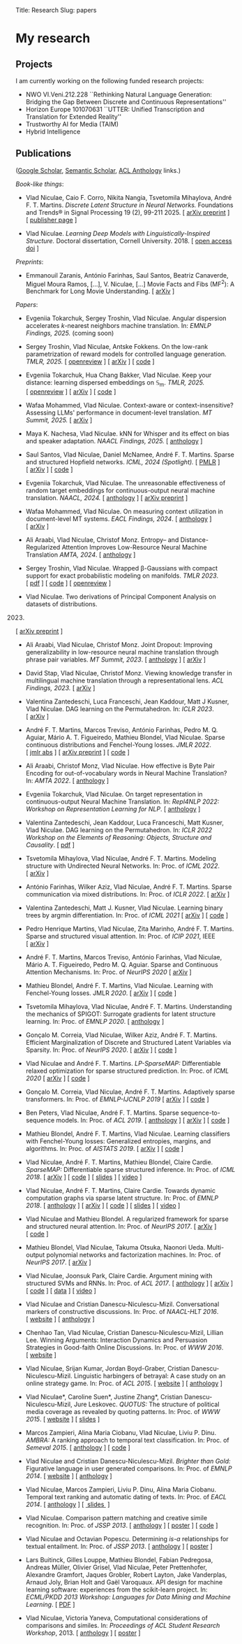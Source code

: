 Title: Research
Slug: papers

# My research

## Projects
I am currently working on the following funded research projects:

 - NWO VI.Veni.212.228 ``Rethinking Natural Language Generation: Bridging the Gap Between Discrete and Continuous Representations''
 - Horizon Europe 101070631 ``UTTER: Unified Transcription and Translation for
   Extended Reality''
 - Trustworthy AI for Media (TAIM)
 - Hybrid Intelligence

## Publications

([Google Scholar](https://scholar.google.com/citations?user=7_3UAgQAAAAJ),
[Semantic Scholar](https://www.semanticscholar.org/author/2114966),
[ACL Anthology](https://aclweb.org/anthology/people/vlad-niculae) links.)

*Book-like things*:

* Vlad Niculae, Caio F. Corro, Nikita Nangia, Tsvetomila Mihaylova,
André F. T. Martins.
*Discrete Latent Structure in Neural Networks.*
Foundations and Trends® in Signal Processing 19 (2), 99-211 2025.
\[&nbsp;[arXiv&nbsp;preprint](https://arxiv.org/abs/2301.07473)&nbsp;\]
\[&nbsp;[publisher page](https://www.nowpublishers.com/article/Details/SIG-134)&nbsp;\]

* Vlad Niculae.
*Learning Deep Models with Linguistically-Inspired Structure.*
Doctoral dissertation, Cornell University. 2018.
\[&nbsp;[open access doi](https://doi.org/10.7298/X4SJ1HVQ)&nbsp;\]

*Preprints*:

* Emmanouil Zaranis, António Farinhas, Saul Santos, Beatriz Canaverde, Miguel Moura Ramos, [...], V. Niculae, [...]
Movie Facts and Fibs (MF<sup>2</sup>): A Benchmark for Long Movie Understanding.
\[&nbsp;[arXiv](https://arxiv.org/abs/2506.06275)&nbsp;\]
<!--, Aditya K Surikuchi, André Viveiros, Baohao Liao, Elena Bueno-Benito, Nithin Sivakumaran, Pavlo Vasylenko, Shoubin Yu, Sonal Sannigrahi, Wafaa Mohammed, Ben Peters, Danae Sánchez Villegas, Elias Stengel-Eskin, Giuseppe Attanasio, Jaehong Yoon, Stella Frank, Alessandro Suglia, Chrysoula Zerva, Desmond Elliott, Mariella Dimiccoli, Mohit Bansal, Oswald Lanz, Raffaella Bernardi, Raquel Fernández, Sandro Pezzelle, Vlad Niculae, André FT Martins.-->


*Papers*:

* Evgeniia Tokarchuk, Sergey Troshin, Vlad Niculae.
Angular dispersion accelerates *k*-nearest neighbors machine translation.
In: *EMNLP Findings, 2025.*
(coming soon)

* Sergey Troshin, Vlad Niculae, Antske Fokkens.
On the low-rank parametrization of reward models for controlled language generation.
*TMLR, 2025.*
\[&nbsp;[openreview](https://openreview.net/pdf?id=cjRsEGLT8B)&nbsp;\]
\[&nbsp;[arXiv](https://arxiv.org/abs/2407.04615)&nbsp;\]
\[&nbsp;[code](https://github.com/serjtroshin/rad-q)&nbsp;\]

* Evgeniia Tokarchuk, Hua Chang Bakker, Vlad Niculae.
Keep your distance: learning dispersed embeddings on 𝕊<sub>m</sub>.
*TMLR, 2025.*
\[&nbsp;[openreview](https://openreview.net/pdf?id=5JIQE6HcTd)&nbsp;\]
\[&nbsp;[arXiv](https://arxiv.org/abs/2502.08231)&nbsp;\]
\[&nbsp;[code](https://github.com/ltl-uva/ledoh-torch)&nbsp;\]

* Wafaa Mohammed, Vlad Niculae.
Context-aware or context-insensitive? Assessing LLMs' performance in document-level translation.
*MT Summit, 2025.*
\[&nbsp;[arXiv](https://arxiv.org/abs/2410.14391)&nbsp;\]

* Maya K. Nachesa, Vlad Niculae.
kNN for Whisper and its effect on bias and speaker adaptation.
*NAACL Findings, 2025.*
\[&nbsp;[anthology](https://aclanthology.org/2025.findings-naacl.369/)&nbsp;\]

* Saul Santos, Vlad Niculae, Daniel McNamee, André F. T. Martins.
Sparse and structured Hopfield networks.
*ICML, 2024 (Spotlight).*
\[&nbsp;[PMLR](https://proceedings.mlr.press/v235/santos24a.html)&nbsp;\]
\[&nbsp;[arXiv](https://arxiv.org/abs/2402.13725)&nbsp;\]
\[&nbsp;[code](https://github.com/deep-spin/SSHN)&nbsp;\]

* Evgeniia Tokarchuk, Vlad Niculae.
The unreasonable effectiveness of random target embeddings for 
continuous-output neural machine translation. 
*NAACL, 2024.*
\[&nbsp;[anthology](https://aclanthology.org/2024.naacl-short.56/)&nbsp;\]
\[&nbsp;[arXiv&nbsp;preprint](https://arxiv.org/abs/2310.20620)&nbsp;\]

* Wafaa Mohammed, Vlad Niculae.
On measuring context utilization in document-level MT systems.
*EACL Findings, 2024*.
\[&nbsp;[anthology](https://aclanthology.org/2024.findings-eacl.113/)&nbsp;\]
\[&nbsp;[arXiv](https://arxiv.org/abs/2402.01404)&nbsp;\]

* Ali Araabi, Vlad Niculae, Christof Monz.
Entropy– and Distance-Regularized Attention Improves Low-Resource Neural Machine Translation
*AMTA, 2024*.
\[&nbsp;[anthology](https://aclanthology.org/2024.amta-research.13/)&nbsp;\]

* Sergey Troshin, Vlad Niculae.
Wrapped β-Gaussians with compact support for exact probabilistic modeling on manifolds.
*TMLR 2023*.
\[&nbsp;[pdf](https://openreview.net/pdf?id=KrequDpWzt)&nbsp;\]
\[&nbsp;[code](https://github.com/ltl-uva/wbg)&nbsp;\]
\[&nbsp;[openreview](https://openreview.net/forum?id=KrequDpWzt)&nbsp;\]

* Vlad Niculae.
Two derivations of Principal Component Analysis on datasets of distributions.
2023.
\[&nbsp;[arXiv&nbsp;preprint](https://arxiv.org/abs/2306.13503)&nbsp;\]

* Ali Araabi, Vlad Niculae, Christof Monz.
Joint Dropout: Improving generalizability in 
low-resource neural machine translation through phrase pair variables.
*MT Summit, 2023*.
\[&nbsp;[anthology](https://aclanthology.org/2023.mtsummit-research.2/)&nbsp;\]
\[&nbsp;[arXiv](https://arxiv.org/abs/2307.12835)&nbsp;\]

* David Stap, Vlad Niculae, Christof Monz.
Viewing knowledge transfer in multilingual machine translation
through a representational lens. 
*ACL Findings, 2023.*
\[&nbsp;[arXiv](https://arxiv.org/abs/2305.11550)&nbsp;\]

* Valentina Zantedeschi, Luca Franceschi, Jean Kaddour, Matt J Kusner, Vlad Niculae.
DAG learning on the Permutahedron.
In: *ICLR 2023*.
\[&nbsp;[arXiv](https://arxiv.org/abs/2301.11898)&nbsp;\]

* André F. T. Martins, Marcos Treviso, António Farinhas, Pedro M. Q. Aguiar,
Mário A. T. Figueiredo, Mathieu Blondel, Vlad Niculae.
Sparse continuous distributions and Fenchel-Young losses. *JMLR 2022*.
\[&nbsp;[jmlr&nbsp;abs](https://www.jmlr.org/papers/v23/21-0879.html)&nbsp;\]
\[&nbsp;[arXiv&nbsp;preprint](https://arxiv.org/abs/2108.01988)&nbsp;\]
\[&nbsp;[code](https://github.com/deep-spin/sparse_continuous_distributions/)&nbsp;\]

* Ali Araabi, Christof Monz, Vlad Niculae.
How effective is Byte Pair Encoding for out-of-vocabulary words in Neural Machine Translation?
In: *AMTA 2022*.
\[&nbsp;[anthology](https://aclanthology.org/2022.amta-research.9/)&nbsp;]

* Evgeniia Tokarchuk, Vlad Niculae.
On target representation in continuous-output Neural Machine Translation.
In: *Repl4NLP 2022: Workshop on Representation Learning for NLP*.
\[&nbsp;[anthology](https://aclanthology.org/2022.repl4nlp-1.24)&nbsp;\]

* Valentina Zantedeschi, Jean Kaddour, Luca Franceschi, Matt Kusner, Vlad Niculae.
DAG learning on the Permutahedron.
In: *ICLR 2022 Workshop on the Elements of Reasoning: Objects, Structure and Causality*.
\[&nbsp;[pdf](https://openreview.net/pdf?id=S8X8vS_85gc)&nbsp;\]

* Tsvetomila Mihaylova, Vlad Niculae, André F. T. Martins.
Modeling structure with Undirected Neural Networks.
In: Proc. of *ICML 2022*.
\[&nbsp;[arXiv](https://arxiv.org/abs/2202.03760)&nbsp;\]

*  António Farinhas, Wilker Aziz, Vlad Niculae, André F. T. Martins.
Sparse communication via mixed distributions.
In: Proc. of *ICLR 2022*.
\[&nbsp;[arXiv](https://arxiv.org/abs/2108.02658)&nbsp;\]

* Valentina Zantedeschi, Matt J. Kusner, Vlad Niculae.
Learning binary trees by argmin differentiation.
In: Proc. of *ICML 2021* 
\[&nbsp;[arXiv](https://arxiv.org/abs/2010.04627)&nbsp;\]
\[&nbsp;[code](https://github.com/vzantedeschi/LatentTrees)&nbsp;\]

* Pedro Henrique Martins, Vlad Niculae, Zita Marinho, André F. T. Martins.
Sparse and structured visual attention.
In: Proc. of *ICIP 2021*, IEEE 
\[&nbsp;[arXiv](https://arxiv.org/abs/2002.05556)&nbsp;\]

* André F. T. Martins, Marcos Treviso, António Farinhas, Vlad Niculae, Mário A.
T. Figueiredo, Pedro M. Q. Aguiar.
Sparse and Continuous Attention Mechanisms. In: Proc. of *NeurIPS 2020*
\[&nbsp;[arXiv](https://arxiv.org/abs/2006.07214)&nbsp;\]

* Mathieu Blondel, André F. T. Martins, Vlad Niculae.
Learning with Fenchel-Young losses. JMLR *2020*.
\[&nbsp;[arXiv](https://arxiv.org/abs/1901.02324)&nbsp;\]
\[&nbsp;[code](https://github.com/mblondel/fenchel-young-losses)&nbsp;\]

* Tsvetomila Mihaylova, Vlad Niculae, André F. T. Martins.
Understanding the mechanics of SPIGOT: Surrogate gradients for latent structure
learning.
In: Proc. of *EMNLP 2020*. 
\[&nbsp;[anthology](https://www.aclweb.org/anthology/2020.emnlp-main.171/)&nbsp;\]

* Gonçalo M. Correia, Vlad Niculae, Wilker Aziz, André F. T. Martins.
Efficient Marginalization of Discrete and Structured Latent Variables via Sparsity.
In: Proc. of *NeurIPS 2020*.
\[&nbsp;[arXiv](https://arxiv.org/abs/2007.01919)&nbsp;\]
\[&nbsp;[code](https://github.com/deep-spin/sparse-marginalization-lvm)&nbsp;\]

* Vlad Niculae and André F. T. Martins.
*LP-SparseMAP:* Differentiable relaxed optimization for sparse structured
prediction. In: Proc. of *ICML 2020*
\[&nbsp;[arXiv](https://arxiv.org/abs/2001.04437)&nbsp;\]
\[&nbsp;[code](https://github.com/deep-spin/lp-sparsemap)&nbsp;\]

* Gonçalo M. Correia, Vlad Niculae, André F. T. Martins.
Adaptively sparse transformers.
In: Proc. of *EMNLP-IJCNLP 2019*
\[&nbsp;[arXiv](https://arxiv.org/abs/1909.00015)&nbsp;\]
\[&nbsp;[code](https://github.com/deep-spin/entmax)&nbsp;\]

* Ben Peters, Vlad Niculae, André F. T. Martins.
Sparse sequence-to-sequence models.
In: Proc. of *ACL 2019*. 
\[&nbsp;[anthology](https://www.aclweb.org/anthology/P19-1146/)&nbsp;\]
\[&nbsp;[arXiv](https://arxiv.org/abs/1905.05702)&nbsp;\]
\[&nbsp;[code](https://github.com/deep-spin/entmax)&nbsp;\]


* Mathieu Blondel, André F. T. Martins, Vlad Niculae.
Learning classifiers with Fenchel-Young losses: Generalized entropies, margins,
and algorithms. In: Proc. of *AISTATS 2019*.
\[&nbsp;[arXiv](https://arxiv.org/abs/1805.09717)&nbsp;\]
\[&nbsp;[code](https://github.com/mblondel/fenchel-young-losses)&nbsp;\]


* Vlad Niculae, André F. T. Martins, Mathieu Blondel, Claire Cardie.
*SparseMAP:* Differentiable sparse structured inference.
In: Proc. of *ICML 2018*.
\[&nbsp;[arXiv](https://arxiv.org/abs/1802.04223)&nbsp;\]
\[&nbsp;[code](https://github.com/vene/sparsemap)&nbsp;\]
\[&nbsp;[slides](/talks/sparsemap-icml18-talk.pdf)&nbsp;\]
\[&nbsp;[video](https://vimeo.com/294661122)&nbsp;\]

* Vlad Niculae, André F. T. Martins, Claire Cardie.
Towards dynamic computation graphs via sparse latent structure.
In: Proc. of *EMNLP 2018*.
\[&nbsp;[anthology](https://aclweb.org/anthology/papers/D/D18/D18-1108/)&nbsp;\]
\[&nbsp;[arXiv](https://arxiv.org/abs/1809.00653)&nbsp;\]
\[&nbsp;[code](https://github.com/vene/sparsemap/tree/master/cpp)&nbsp;\]
\[&nbsp;[slides](/talks/18-sparsemap-emnlp.pdf)&nbsp;\]
\[&nbsp;[video](https://vimeo.com/305198410)&nbsp;\]

* Vlad Niculae and Mathieu Blondel.
A regularized framework for sparse and structured neural attention.
In: Proc. of *NeurIPS 2017*.
\[&nbsp;[arXiv](https://arxiv.org/abs/1705.07704)&nbsp;\]
\[&nbsp;[code](https://github.com/vene/sparse-structured-attention)&nbsp;\]


* Mathieu Blondel, Vlad Niculae, Takuma Otsuka, Naonori Ueda.
Multi-output polynomial networks and factorization machines. In: Proc.
of *NeurIPS 2017*.
\[&nbsp;[arXiv](https://arxiv.org/abs/1705.07603)&nbsp;\]

* Vlad Niculae, Joonsuk Park, Claire Cardie.
Argument mining with structured SVMs and RNNs. In: Proc. of *ACL 2017*.
\[&nbsp;[anthology](https://aclweb.org/anthology/papers/P/P17/P17-1091/)&nbsp;\]
\[&nbsp;[arXiv](https://arxiv.org/abs/1704.06869)&nbsp;\]
\[&nbsp;[code](https://github.com/vene/marseille)&nbsp;\]
\[&nbsp;[data](http://joonsuk.org/)&nbsp;\]
\[&nbsp;[video](https://vimeo.com/234957758)&nbsp;\]


* Vlad Niculae and Cristian Danescu-Niculescu-Mizil.
Conversational markers of constructive discussions. In: Proc. of *NAACL-HLT 2016*.
\[&nbsp;[website](/constructive)&nbsp;\]
\[&nbsp;[anthology](https://aclweb.org/anthology/papers/N/N16/N16-1070/)&nbsp;\]

* Chenhao Tan, Vlad Niculae, Cristian Danescu-Niculescu-Mizil, Lillian Lee.
Winning Arguments: Interaction Dynamics and Persuasion Strategies in Good-faith Online Discussions. In: Proc. of *WWW 2016*.
\[&nbsp;[website](https://chenhaot.com/pages/changemyview.html)&nbsp;\]

* Vlad Niculae, Srijan Kumar, Jordan Boyd-Graber, Cristian Danescu-Niculescu-Mizil. Linguistic harbingers of betrayal: A case study
on an online strategy game. In: Proc. of *ACL 2015*.
\[&nbsp;[website](/betrayal)&nbsp;\]
\[&nbsp;[anthology](https://aclweb.org/anthology/papers/P/P15/P15-1159/)&nbsp;\]

* Vlad Niculae\*, Caroline Suen\*, Justine Zhang\*, Cristian Danescu-Niculescu-Mizil, Jure Leskovec. *QUOTUS:* The structure of political media coverage as revealed by quoting patterns. In: Proc. of *WWW 2015*.
\[&nbsp;[website](http://snap.stanford.edu/quotus/)&nbsp;\]
\[&nbsp;[slides](papers/quotus-talk-vlad-web.pdf)&nbsp;\]

* Marcos Zampieri, Alina Maria Ciobanu, Vlad Niculae, Liviu P. Dinu.
*AMBRA:* A ranking approach to temporal text classification.
In: Proc. of *Semeval 2015*.
\[&nbsp;[anthology](https://aclweb.org/anthology/papers/S/S15/S15-2144/)&nbsp;]
\[&nbsp;[code](http://github.com/vene/ambra)&nbsp;\]

* Vlad Niculae and Cristian Danescu-Niculescu-Mizil.
*Brighter than Gold:* Figurative language in user generated comparisons.
In: Proc. of *EMNLP 2014*.
\[&nbsp;[website](/figurative-comparisons)&nbsp;\]
\[&nbsp;[anthology](https://www.aclweb.org/anthology/D14-1215/)&nbsp;\]

* Vlad Niculae, Marcos Zampieri, Liviu P. Dinu, Alina Maria Ciobanu.
Temporal text ranking and automatic dating of texts. In: Proc. of *EACL 2014*.
\[&nbsp;[anthology](https://aclweb.org/anthology/papers/W/W13/W13-2714/)&nbsp;\]
\[ [&nbsp;slides&nbsp;](papers/eacl14-temporal-slides.pdf) \]

* Vlad Niculae. Comparison pattern matching and creative simile recognition. In:
Proc. of *JSSP 2013*.
\[&nbsp;[anthology](http://aclweb.org/anthology/W/W13/W13-3829/)&nbsp;\]
\[&nbsp;[poster](papers/jssp13-similes-poster.pdf)&nbsp;\]
\[&nbsp;[code](https://github.com/vene/comparison-pattern)&nbsp;\]

* Vlad Niculae and Octavian Popescu. Determining *is-a* relationships for textual
entailment. In: Proc. of *JSSP 2013*.
\[&nbsp;[anthology](http://aclweb.org/anthology/W/W13/W13-3830.pdf)&nbsp;\]
\[&nbsp;[poster](papers/jssp-rte-poster.pdf)&nbsp;\]

* Lars Buitinck, Gilles Louppe, Mathieu Blondel, Fabian Pedregosa, Andreas
Müller, Olivier Grisel, Vlad Niculae, Peter Prettenhofer, Alexandre Gramfort,
Jaques Grobler, Robert Layton, Jake Vanderplas, Arnaud Joly, Brian Holt and
Gaël Varoquaux.
API design for machine learning software: experiences from the scikit-learn
project.  In: *ECML/PKDD 2013 Workshop: Languages for Data Mining and Machine
Learning*.
\[&nbsp;[PDF](http://orbi.ulg.ac.be/bitstream/2268/154357/1/paper.pdf)&nbsp;\]

* Vlad Niculae, Victoria Yaneva,
Computational considerations of comparisons and similes. In: *Proceedings of ACL
Student Research Workshop*, 2013.
\[&nbsp;[anthology](https://aclweb.org/anthology/papers/P/P13/P13-3013/)&nbsp;\] 
\[&nbsp;[poster](papers/aclsrw13-poster.pdf)&nbsp;\]
